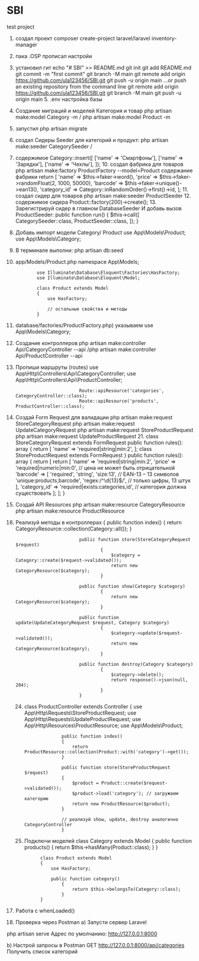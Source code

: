 # SBI
test project
1. создал проект          composer create-project laravel/laravel inventory-manager 
3. пака .OSP прописал настройи
4. установил гит echo "# SBI" >> README.md
                  git init
                  git add README.md
                  git commit -m "first commit"
                  git branch -M main
                  git remote add origin https://github.com/ula123456/SBI.git
                  git push -u origin main
                  …or push an existing repository from the command line
                  git remote add origin https://github.com/ula123456/SBI.git
                  git branch -M main
                  git push -u origin main
   5. .env настройка базы 
6. Создание миграций и моделей Категория и товар php artisan make:model Category -m    / php artisan make:model Product -m
7. запустил php artisan migrate
8. создал Сидеры Seeder для категорий и продукт: php artisan make:seeder CategorySeeder  / 
9. содержимое Category::insert([
                                  ['name' => 'Смартфоны'],
                                  ['name' => 'Зарядки'],
                                  ['name' => 'Чехлы'],
                              ]);
   10. создал фабрика для товаров php artisan make:factory ProductFactory --model=Product содержание фабрики return [
                                                                    'name' => $this->faker->word(),
                                                                    'price' => $this->faker->randomFloat(2, 1000, 50000),
                                                                    'barcode' => $this->faker->unique()->ean13(),
                                                                    'category_id' => Category::inRandomOrder()->first()->id,
                                                                ];
   11. создал сидер для товаров php artisan make:seeder ProductSeeder
   12.  содержимое сидера Product::factory(200)->create();
   13.  Зарегистрируй сидер в главном DatabaseSeeder И добавь вызов ProductSeeder: public function run()
                                                                            {
                                                                                $this->call([
                                                                                    CategorySeeder::class,
                                                                                    ProductSeeder::class,
                                                                                ]);
                                                                            }

  14. Добавь импорт модели Category/ Product  use App\Models\Product;  use App\Models\Category;
  15.  В терминале выполни: php artisan db:seed
  16. app/Models/Product.php
                  namespace App\Models;
                  
                  use Illuminate\Database\Eloquent\Factories\HasFactory;
                  use Illuminate\Database\Eloquent\Model;
                  
                  class Product extends Model
                  {
                      use HasFactory;
                  
                      // остальные свойства и методы
                  }

17. database/factories/ProductFactory.php) указываем use App\Models\Category;
18. Создание контроллеров  php artisan make:controller Api/CategoryController --api /php artisan make:controller Api/ProductController --api
19. Пропиши маршруты (routes)  use App\Http\Controllers\Api\CategoryController;
                                use App\Http\Controllers\Api\ProductController;
                                
                                Route::apiResource('categories', CategoryController::class);
                                Route::apiResource('products', ProductController::class);

20. Создай Form Request для валидации  php artisan make:request StoreCategoryRequest
                                        php artisan make:request UpdateCategoryRequest
                                        php artisan make:request StoreProductRequest
                                        php artisan make:request UpdateProductRequest
    21. class StoreCategoryRequest extends FormRequest   public function rules(): array
                                                            {
                                                                return [
                                                                'name' => 'required|string|min:2',
                                                            ];
                                    class StoreProductRequest extends FormRequest                        }
                                          public function rules(): array
                                            {
                                                return [
                                                    return [
                                                'name' => 'required|string|min:2',
                                                'price' => 'required|numeric|min:0', // цена не может быть отрицательной
                                                'barcode' => [
                                                    'required',
                                                    'string',
                                                    'size:13', // EAN-13 – 13 символов
                                                    'unique:products,barcode',
                                                    'regex:/^\d{13}$/', // только цифры, 13 штук
                                                ],
                                                'category_id' => 'required|exists:categories,id', // категория должна существовать
                                            ];
                                                ];
                                            }
22. Создай API Resources php artisan make:resource CategoryResource php artisan make:resource ProductResource
23. Реализуй методы в контроллерах {
                                    public function index()
                                        {
                                            return CategoryResource::collection(Category::all());
                                        }
                                
                                public function store(StoreCategoryRequest $request)
                                        {
                                            $category = Category::create($request->validated());
                                            return new CategoryResource($category);
                                        }
                                
                                public function show(Category $category)
                                        {
                                            return new CategoryResource($category);
                                        }
                                
                                public function update(UpdateCategoryRequest $request, Category $category)
                                        {
                                            $category->update($request->validated());
                                            return new CategoryResource($category);
                                        }
                                
                                public function destroy(Category $category)
                                        {
                                            $category->delete();
                                            return response()->json(null, 204);
                                        }
                                }
    24. class ProductController extends Controller
                          {
                          use App\Http\Requests\StoreProductRequest;
                          use App\Http\Requests\UpdateProductRequest;
                          use App\Http\Resources\ProductResource;
                          use App\Models\Product;
                          
                          public function index()
                          {
                              return ProductResource::collection(Product::with('category')->get());
                          }
                          
                          public function store(StoreProductRequest $request)
                          {
                              $product = Product::create($request->validated());
                              $product->load('category'); // загружаем категорию
                              return new ProductResource($product);
                          }
                          
                          // реализуй show, update, destroy аналогично CategoryController
                          }
    25. Подключи  моделей class Category extends Model
                            {
                                public function products()
                            {
                                return $this->hasMany(Product::class);
                            }
                            }

                  class Product extends Model
                  {
                      use HasFactory;
                  
                      public function category()
                          {
                              return $this->belongsTo(Category::class);
                          }
                  }
26. Работа с whenLoaded()
27. Проверка через Postman
a) Запусти сервер Laravel

php artisan serve
Адрес по умолчанию: http://127.0.0.1:8000

b) Настрой запросы в Postman
GET http://127.0.0.1:8000/api/categories
Получить список категорий
